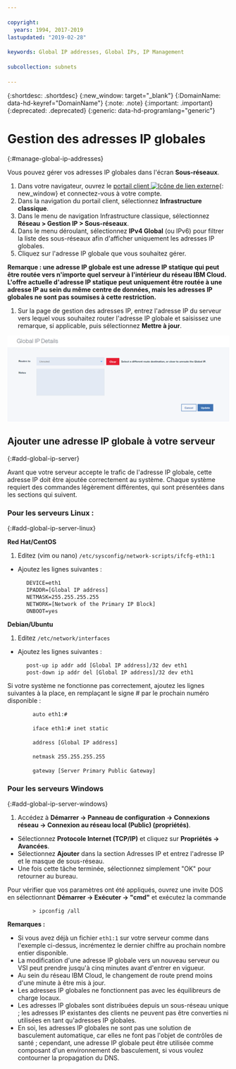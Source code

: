 ```yaml
---

copyright:
  years: 1994, 2017-2019
lastupdated: "2019-02-28"

keywords: Global IP addresses, Global IPs, IP Management

subcollection: subnets

---
```


{:shortdesc: .shortdesc}
{:new_window: target="_blank"}
{:DomainName: data-hd-keyref="DomainName"}
{:note: .note}
{:important: .important}
{:deprecated: .deprecated}
{:generic: data-hd-programlang="generic"}

# Gestion des adresses IP globales
{:#manage-global-ip-addresses}

Vous pouvez gérer vos adresses IP globales dans l'écran **Sous-réseaux**. 

1. Dans votre navigateur, ouvrez le [portail client ![Icône de lien externe](../../icons/launch-glyph.svg "Icône de lien externe")](https://{DomainName}/){: new_window} et connectez-vous à votre compte.
1. Dans la navigation du portail client, sélectionnez **Infrastructure classique**. 
1. Dans le menu de navigation Infrastructure classique, sélectionnez **Réseau > Gestion IP > Sous-réseaux**.
1. Dans le menu déroulant, sélectionnez **IPv4 Global** (ou IPv6) pour filtrer la liste des sous-réseaux afin d'afficher uniquement les adresses IP globales.
1. Cliquez sur l'adresse IP globale que vous souhaitez gérer.
 
  **Remarque : une adresse IP globale est une adresse IP statique qui peut être routée vers n'importe quel serveur à l'intérieur du réseau IBM Cloud. L'offre actuelle d'adresse IP statique peut uniquement être routée à une adresse IP au sein du même centre de données, mais les adresses IP globales ne sont pas soumises à cette restriction.**
  
1. Sur la page de gestion des adresses IP, entrez l'adresse IP du serveur vers lequel vous souhaitez router l'adresse IP globale et saisissez une remarque, si applicable, puis sélectionnez **Mettre à jour**.

![Figure 2](images/2_1.png)

## Ajouter une adresse IP globale à votre serveur 
{:#add-global-ip-server}

Avant que votre serveur accepte le trafic de l'adresse IP globale, cette adresse IP doit être ajoutée correctement au système. Chaque système requiert des commandes légèrement différentes, qui sont présentées dans les sections qui suivent.

### Pour les serveurs Linux :
{:#add-global-ip-server-linux}

**Red Hat/CentOS**

1. Editez (vim ou nano) `/etc/sysconfig/network-scripts/ifcfg-eth1:1`

* Ajoutez les lignes suivantes :
```
      DEVICE=eth1
      IPADDR=[Global IP address]
      NETMASK=255.255.255.255
      NETWORK=[Network of the Primary IP Block]
      ONBOOT=yes
```

**Debian/Ubuntu**

1. Editez `/etc/network/interfaces`

* Ajoutez les lignes suivantes :

```
      post-up ip addr add [Global IP address]/32 dev eth1
      post-down ip addr del [Global IP address]/32 dev eth1
```

Si votre système ne fonctionne pas correctement, ajoutez les lignes suivantes à la place, en remplaçant le signe # par le prochain numéro disponible :

```
        auto eth1:#

        iface eth1:# inet static

        address [Global IP address]

        netmask 255.255.255.255

        gateway [Server Primary Public Gateway]
```

### Pour les serveurs Windows
{:#add-global-ip-server-windows}

1. Accédez à **Démarrer -> Panneau de configuration -> Connexions réseau -> Connexion au réseau local (Public) (propriétés)**.
* Sélectionnez **Protocole Internet (TCP/IP)** et cliquez sur **Propriétés -> Avancées**.
* Sélectionnez **Ajouter** dans la section Adresses IP et entrez l'adresse IP et le masque de sous-réseau.
* Une fois cette tâche terminée, sélectionnez simplement "OK" pour retourner au bureau.

Pour vérifier que vos paramètres ont été appliqués, ouvrez une invite DOS en sélectionnant **Démarrer -> Exécuter -> "cmd"** et exécutez la commande

```
        > ipconfig /all
```

**Remarques :**

* Si vous avez déjà un fichier `eth1:1` sur votre serveur comme dans l'exemple ci-dessus, incrémentez le dernier chiffre au prochain nombre entier disponible.
* La modification d'une adresse IP globale vers un nouveau serveur ou VSI peut prendre jusqu'à cinq minutes avant d'entrer en vigueur. 
* Au sein du réseau IBM Cloud, le changement de route prend moins d'une minute à être mis à jour.
* Les adresses IP globales ne fonctionnent pas avec les équilibreurs de charge locaux.
* Les adresses IP globales sont distribuées depuis un sous-réseau unique ; les adresses IP existantes des clients ne peuvent pas être converties ni utilisées en tant qu'adresses IP globales.
* En soi, les adresses IP globales ne sont pas une solution de basculement automatique, car elles ne font pas l'objet de contrôles de santé ; cependant, une adresse IP globale peut être utilisée comme composant d'un environnement de basculement, si vous voulez contourner la propagation du DNS.
